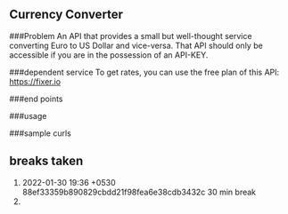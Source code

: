 ## Currency Converter
###Problem
An API that provides a small but well-thought service converting Euro to US Dollar and vice-versa. That API should only be accessible if you are in the possession of an API-KEY.

###dependent service
To get rates, you can use the free plan of this API: https://fixer.io

###end points

###usage 

###sample curls


## breaks taken
1. 2022-01-30 19:36 +0530 88ef33359b890829cbdd21f98fea6e38cdb3432c 30 min break
2. 
